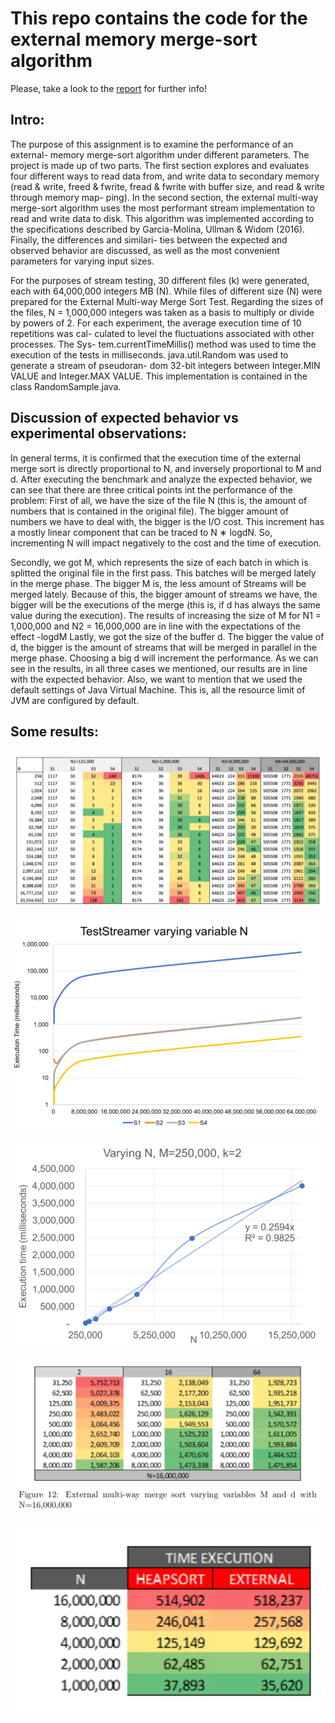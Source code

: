 # This repo contains the code for the external memory merge-sort algorithm 

Please, take a look to the [report](https://github.com/sergiers3/How-to-visualize-3D-data-/blob/master/Final%20report.pdf) for further info!

## Intro:
The purpose of this assignment is to examine the performance of an external- memory merge-sort algorithm under different parameters. The project is made up of two parts. The first section explores and evaluates four different ways to read data from, and write data to secondary memory (read & write, freed & fwrite, fread & fwrite with buffer size, and read & write through memory map- ping). In the second section, the external multi-way merge-sort algorithm uses the most performant stream implementation to read and write data to disk. This algorithm was implemented according to the specifications described by Garcia-Molina, Ullman & Widom (2016). Finally, the differences and similari- ties between the expected and observed behavior are discussed, as well as the most convenient parameters for varying input sizes.

For the purposes of stream testing, 30 different files (k) were generated, each with 64,000,000 integers MB (N). While files of different size (N) were prepared for the External Multi-way Merge Sort Test. Regarding the sizes of the files, N = 1,000,000 integers was taken as a basis to multiply or divide by powers of 2.
For each experiment, the average execution time of 10 repetitions was cal- culated to level the fluctuations associated with other processes. The Sys- tem.currentTimeMillis() method was used to time the execution of the tests in milliseconds. java.util.Random was used to generate a stream of pseudoran- dom 32-bit integers between Integer.MIN VALUE and Integer.MAX VALUE. This implementation is contained in the class RandomSample.java.

## Discussion of expected behavior vs experimental observations:
In general terms, it is confirmed that the execution time of the external merge sort is directly proportional to N, and inversely proportional to M and d.
After executing the benchmark and analyze the expected behavior, we can see that there are three critical points int the performance of the problem:
First of all, we have the size of the file N (this is, the amount of numbers that is contained in the original file). The bigger amount of numbers we have to deal with, the bigger is the I/O cost. This increment has a mostly linear component that can be traced to N ∗ logdN. So, incrementing N will impact negatively to the cost and the time of execution.

Secondly, we got M, which represents the size of each batch in which is splitted the original file in the first pass. This batches will be merged lately in the merge phase. The bigger M is, the less amount of Streams will be merged lately. Because of this, the bigger amount of streams we have, the bigger will be the executions of the merge (this is, if d has always the same value during
the execution). The results of increasing the size of M for N1 = 1,000,000 and N2 = 16,000,000 are in line with the expectations of the effect -logdM
Lastly, we got the size of the buffer d. The bigger the value of d, the bigger is the amount of streams that will be merged in parallel in the merge phase. Choosing a big d will increment the performance.
As we can see in the results, in all three cases we mentioned, our results are in line with the expected behavior. Also, we want to mention that we used the default settings of Java Virtual Machine. This is, all the resource limit of JVM are configured by default.


## Some results:

![alt text](1.png "1")

![alt text](2.png "2")

![alt text](3.png "3")

![alt text](4.png "4")

![alt text](5.png "5")


